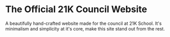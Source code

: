 # The Official 21K Council Website
 A beautifully hand-crafted website made for the council at 21K School. It's minimalism and simplicity at it's core, make this site stand out from the rest.
